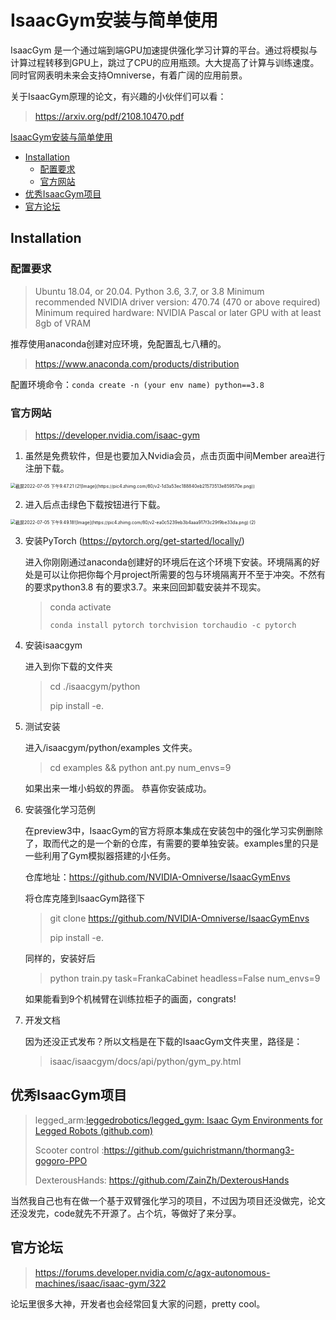 # IsaacGym安装与简单使用



IsaacGym 是一个通过端到端GPU加速提供强化学习计算的平台。通过将模拟与计算过程转移到GPU上，跳过了CPU的应用瓶颈。大大提高了计算与训练速度。同时官网表明未来会支持Omniverse，有着广阔的应用前景。

关于IsaacGym原理的论文，有兴趣的小伙伴们可以看：

> https://arxiv.org/pdf/2108.10470.pdf

[IsaacGym安装与简单使用](#isaacgym安装与简单使用)
  - [Installation](#installation)
    - [配置要求](#配置要求)
    - [官方网站](#官方网站)
  - [优秀IsaacGym项目](#优秀isaacgym项目)
  - [官方论坛](#官方论坛)



## Installation

### 配置要求



> Ubuntu 18.04, or 20.04.
> Python 3.6, 3.7, or 3.8
> Minimum recommended NVIDIA driver version: 470.74 (470 or above required)
> Minimum required hardware: NVIDIA Pascal or later GPU with at least 8gb of VRAM

推荐使用anaconda创建对应环境，免配置乱七八糟的。

> https://www.anaconda.com/products/distribution

配置环境命令：`conda create -n (your env name) python==3.8` 

### 官方网站

> https://developer.nvidia.com/isaac-gym

1. 虽然是免费软件，但是也要加入Nvidia会员，点击页面中间Member area进行注册下载。

<img src="pics/截屏2022-07-05 下午9.47.21 (2).png" alt="截屏2022-07-05 下午9.47.21 (2![Image](https://pic4.zhimg.com/80/v2-1d3a53ec188840eb21573513e859570e.png))" style="zoom:50%;" />

2. 进入后点击绿色下载按钮进行下载。

<img src="pics/截屏2022-07-05 下午9.49.18 (2).png" alt="截屏2022-07-05 下午9.49.18![Image](https://pic4.zhimg.com/80/v2-ea0c5239eb3b4aaa917f3c29f9be33da.png) (2)" style="zoom:50%;" />

3. 安装PyTorch (https://pytorch.org/get-started/locally/)

   进入你刚刚通过anaconda创建好的环境后在这个环境下安装。环境隔离的好处是可以让你把你每个月project所需要的包与环境隔离开不至于冲突。不然有的要求python3.8 有的要求3.7。来来回回卸载安装并不现实。

   > conda activate <your env name>
   >
   > ```
   > conda install pytorch torchvision torchaudio -c pytorch
   > ```

4. 安装isaacgym

   进入到你下载的文件夹

   > cd ./isaacgym/python
   >
   > pip install -e.

5. 测试安装

   进入/isaacgym/python/examples 文件夹。

   > cd examples && python ant.py num_envs=9

      如果出来一堆小蚂蚁的界面。 恭喜你安装成功。



6. 安装强化学习范例

   在preview3中，IsaacGym的官方将原本集成在安装包中的强化学习实例删除了，取而代之的是一个新的仓库，有需要的要单独安装。examples里的只是一些利用了Gym模拟器搭建的小任务。

   仓库地址：https://github.com/NVIDIA-Omniverse/IsaacGymEnvs

   将仓库克隆到IsaacGym路径下

   > git clone https://github.com/NVIDIA-Omniverse/IsaacGymEnvs
   >
   > pip install -e.

   同样的，安装好后

   > python train.py task=FrankaCabinet headless=False num_envs=9
   
   如果能看到9个机械臂在训练拉柜子的画面，congrats!

 7. 开发文档

    因为还没正式发布？所以文档是在下载的IsaacGym文件夹里，路径是：

    > isaac/isaacgym/docs/api/python/gym_py.html

## 优秀IsaacGym项目

> legged_arm:[leggedrobotics/legged_gym: Isaac Gym Environments for Legged Robots (github.com)](https://github.com/leggedrobotics/legged_gym)
>
> Scooter control :https://github.com/guichristmann/thormang3-gogoro-PPO
>
> DexterousHands: https://github.com/ZainZh/DexterousHands

当然我自己也有在做一个基于双臂强化学习的项目，不过因为项目还没做完，论文还没发完，code就先不开源了。占个坑，等做好了来分享。

## 官方论坛

> https://forums.developer.nvidia.com/c/agx-autonomous-machines/isaac/isaac-gym/322

论坛里很多大神，开发者也会经常回复大家的问题，pretty cool。
